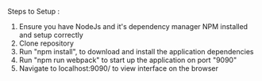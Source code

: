 Steps to Setup :
1. Ensure you have NodeJs and it's dependency manager NPM installed and setup correctly
2. Clone repository
3. Run "npm install", to download and install the application dependencies
4. Run "npm run webpack" to start up the application on port "9090"
5. Navigate to localhost:9090/ to view interface on the browser